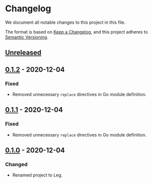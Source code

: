 # Changelog

We document all notable changes to this project in this file.

The format is based on [Keep a Changelog](https://keepachangelog.com/en/1.0.0/), and this project adheres to [Semantic Versioning](https://semver.org/spec/v2.0.0.html).

## [Unreleased]

## [0.1.2] - 2020-12-04

### Fixed

* Removed unnecessary `replace` directives in Go module definition.

## [0.1.1] - 2020-12-04

### Fixed

* Removed unnecessary `replace` directives in Go module definition.

## [0.1.0] - 2020-12-04

### Changed

* Renamed project to Leg.

[Unreleased]: https://github.com/puppetlabs/leg/compare/scheduler/v0.1.2...HEAD
[0.1.2]: https://github.com/puppetlabs/leg/compare/scheduler/v0.1.1...scheduler/v0.1.2
[0.1.1]: https://github.com/puppetlabs/leg/compare/scheduler/v0.1.0...scheduler/v0.1.1
[0.1.0]: https://github.com/puppetlabs/leg/compare/d290e8e835c3fa3ea4e93073bfe19e1958493d47...scheduler/v0.1.0
